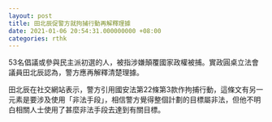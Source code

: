 ```yaml
---
layout: post
title: 田北辰促警方就拘捕行動再解釋理據
date: 2021-01-06 20:54:31.000000000 +08:00
categories: rthk
---
```


53名倡議或參與民主派初選的人，被指涉嫌顛覆國家政權被捕。實政圓桌立法會議員田北辰認為，警方應再解釋清楚理據。

田北辰在社交網站表示，警方引用國安法第22條第3款作拘捕行動，這條文有另一元素是要涉及使用「非法手段」，相信警方覺得整個計劃的目標屬非法，但他不明白相關人士使用了甚麼非法手段去達到有關目標。
